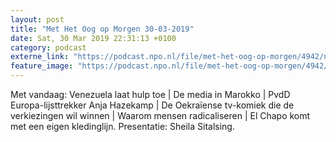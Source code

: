 ```yaml
---
layout: post
title: "Met Het Oog op Morgen 30-03-2019"
date: Sat, 30 Mar 2019 22:31:13 +0100
category: podcast
externe_link: "https://podcast.npo.nl/file/met-het-oog-op-morgen/4942/nporadio1_met-het-oog-op-morgen_20190330_met-het-oog-op-morgen-30-03-2019_DKFL0P.mp3"
feature_image: "https://podcast.npo.nl/file/met-het-oog-op-morgen/4942/nporadio1_met-het-oog-op-morgen_20190330_met-het-oog-op-morgen-30-03-2019_DKFL0P.mp3"
---
```


Met vandaag: Venezuela laat hulp toe | De media in Marokko | PvdD Europa-lijsttrekker Anja Hazekamp | De Oekraïense tv-komiek die de verkiezingen wil winnen | Waarom mensen radicaliseren | El Chapo komt met een eigen kledinglijn. Presentatie: Sheila Sitalsing.
